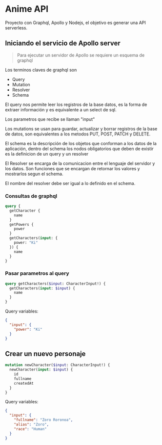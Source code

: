 # Anime API

Proyecto con Graphql, Apollo y Nodejs, el objetivo es generar una API
serverless.

## Iniciando el servicio de Apollo server

> Para ejecutar un servidor de Apollo se requiere un esquema de graphql

Los terminos claves de graphql son

- Query
- Mutation
- Resolver
- Schema

El query nos permite leer los registros de la base datos, es la forma de extraer información y es equivalente a un select de sql.

Los parametros que recibe se llaman "input"

Los mutations se usan para guardar, actualizar y borrar registros de la base de datos, son equivalentes a los metodos PUT, POST, PATCH y DELETE.

El schema es la descripción de los objetos que conforman a los datos de la aplicación, dentro del schema los nodos obligatorios que deben de existir es la definicion de un query y un resolver

El Resolver se encarga de la comunicacion entre el lenguaje del servidor y los datos. Son funciones que se encargan de retornar los valores y mostrarlos segun el schema.

El nombre del resolver debe ser igual a lo definido en el schema.

### Consultas de graphql

```graphql
query {
  getCharacter {
    name
  }
  getPowers {
    power
  }
  getCharacters(input: {
    power: "Ki"
  }) {
    name
  }
}
```

### Pasar parametros al query

```graphql
query getCharacters($input: CharacterInput!) {
  getCharacters(input: $input) {
    name
  }  
}
```

Query variables:

```json
{
  "input": {
    "power": "Ki"
  }
}
```

## Crear un nuevo personaje

```graphql
mutation newCharacter($input: CharacterInput!) {
  newCharacter(input: $input) {
    id
    fullname
    createdAt
  }
}
```

Query variables:

```json
{
  "input": {
    "fullname": "Zoro Roronoa",
    "alias": "Zoro",
    "race": "Human"
  }
}
```

